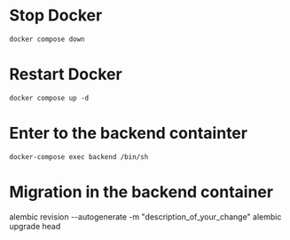 # Stop Docker
```
docker compose down
```

# Restart Docker
```
docker compose up -d
``` 

# Enter to the backend containter
```
docker-compose exec backend /bin/sh
```

# Migration in the backend container
alembic revision --autogenerate -m "description_of_your_change"
alembic upgrade head
